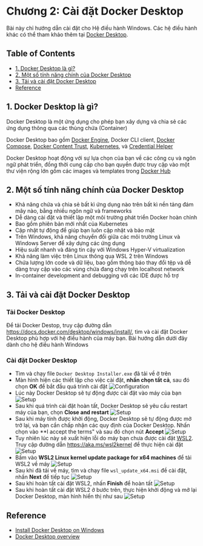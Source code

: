 # Chương 2: Cài đặt Docker Desktop

Bài này chỉ hướng dẫn cài đặt cho Hệ điều hành Windows. Các hệ điều hành khác có thể tham khảo thêm tại [Docker Desktop](https://docs.docker.com/desktop/).

## Table of Contents
- [1. Docker Desktop là gì?](#1-docker-desktop-là-gì)
- [2. Một số tính năng chính của Docker Desktop](#2-một-số-tính-năng-chính-của-docker-desktop)
- [3. Tải và cài đặt Docker Desktop](#3-tải-và-cài-đặt-docker-desktop)
- [Reference](#reference)

## 1. Docker Desktop là gì?
Docker Desktop là một ứng dụng cho phép bạn xây dựng và chia sẻ các ứng dụng thông qua các thùng chứa (Container)

Docker Desktop bao gồm [Docker Engine](https://docs.docker.com/engine/), Docker CLI client, [Docker Compose](https://docs.docker.com/compose/), [Docker Content Trust](https://docs.docker.com/engine/security/trust/), [Kubernetes](https://github.com/kubernetes/kubernetes/), và [Credential Helper](https://github.com/docker/docker-credential-helpers/)

Docker Desktop hoạt động với sự lựa chọn của bạn về các công cụ và ngôn ngữ phát triển, đồng thời cung cấp cho bạn quyền được truy cập vào một thư viện rộng lớn gồm các images và templates trong [Docker Hub](https://hub.docker.com/)

## 2. Một số tính năng chính của Docker Desktop
- Khả năng chứa và chia sẻ bất kì ứng dụng nào trên bất kì nền tảng đám mây nào, bằng nhiều ngôn ngữ và frameworks
- Dễ dàng cài đặt và thiết lập một môi trường phát triển Docker hoàn chỉnh
- Bao gồm phiên bản mới nhất của Kubernetes
- Cập nhật tự động để giúp bạn luôn cập nhật và bảo mật
- Trên Windows, khả năng chuyển đổi giữa các môi trường Linux và Windows Server để xây dựng các ứng dụng
- Hiệu suất nhanh và đáng tin cậy với Windows Hyper-V virtualization
- Khả năng làm việc trên Linux thông qua WSL 2 trên Windows
- Chứa lượng lớn code và dữ liệu, bao gồm thông báo thay đổi tệp và dễ dàng truy cập vào các vùng chứa đang chạy trên localhost network
- In-container development and debugging với các IDE được hỗ trợ

## 3. Tải và cài đặt Docker Desktop

### Tải Docker Desktop
Để tải Docker Destop, truy cập đường dẫn https://docs.docker.com/desktop/windows/install/, tìm và cài đặt Docker Desktop phù hợp với hệ điều hành của máy bạn. Bài hướng dẫn dưới đây dành cho hệ điều hành Windows

### Cài đặt Docker Desktop
- Tìm và chạy file `Docker Desktop Installer.exe` đã tải về ở trên
- Màn hình hiện các thiết lập cho việc cài đặt, **nhấn chọn tất cả**, sau đó chọn **OK** để bắt đầu quá trình cài đặt
  ![Configuration](./imgs/chapter2/1.png)
- Lúc này Docker Desktop sẽ tự động được cài đặt vào máy của bạn
  ![Setup](./imgs/chapter2/2.png)
- Sau khi quá trình cài đặt hoàn tất, Docker Desktop sẽ yêu cầu restart máy của bạn, chọn **Close and restart**
  ![Setup](./imgs/chapter2/3.png)
- Sau khi máy tính được khởi động, Docker Desktop sẽ tự động được mở trở lại, và bạn cần chấp nhận các quy định của Docker Desktop. Nhấn chọn vào **I accept the terms" và sau đó chọn nút **Accept**
  ![Setup](./imgs/chapter2/4.png)
- Tuy nhiên lúc này sẽ xuất hiện lỗi do máy bạn chưa được cài đặt [WSL2](https://docs.microsoft.com/en-us/windows/wsl/about). Truy cập đường dẫn https://aka.ms/wsl2kernel để thực hiện cài đặt
  ![Setup](./imgs/chapter2/5.png)
- Bấm vào **WSL2 Linux kernel update package for x64 machines** để tải WSL2 về máy
  ![Setup](./imgs/chapter2/6.png)
- Sau khi đã tải về máy, tìm và chạy file `wsl_update_x64.msi` đề cài đặt, nhấn **Next** để tiếp tục
  ![Setup](./imgs/chapter2/7.png)
- Sau khi hoàn tất cài đặt WSL2, nhấn **Finish** để hoàn tất
  ![Setup](./imgs/chapter2/8.png)
- Sau khi hoàn tất cài đặt WSL2 ở bước trên, thực hiện khởi động và mở lại Docker Desktop, màn hình hiển thị như sau
  ![Setup](./imgs/chapter2/9.png)

## Reference
- [Install Docker Desktop on Windows](https://docs.docker.com/desktop/windows/install/)
- [Docker Desktop overview](https://docs.docker.com/desktop/)

